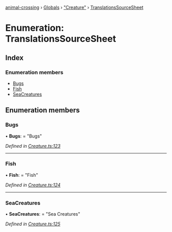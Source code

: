 [animal-crossing](../README.md) › [Globals](../globals.md) › ["Creature"](../modules/_creature_.md) › [TranslationsSourceSheet](_creature_.translationssourcesheet.md)

# Enumeration: TranslationsSourceSheet

## Index

### Enumeration members

* [Bugs](_creature_.translationssourcesheet.md#bugs)
* [Fish](_creature_.translationssourcesheet.md#fish)
* [SeaCreatures](_creature_.translationssourcesheet.md#seacreatures)

## Enumeration members

###  Bugs

• **Bugs**: = "Bugs"

*Defined in [Creature.ts:123](https://github.com/Norviah/animal-crossing/blob/68cfe98/module/types/Creature.ts#L123)*

___

###  Fish

• **Fish**: = "Fish"

*Defined in [Creature.ts:124](https://github.com/Norviah/animal-crossing/blob/68cfe98/module/types/Creature.ts#L124)*

___

###  SeaCreatures

• **SeaCreatures**: = "Sea Creatures"

*Defined in [Creature.ts:125](https://github.com/Norviah/animal-crossing/blob/68cfe98/module/types/Creature.ts#L125)*
